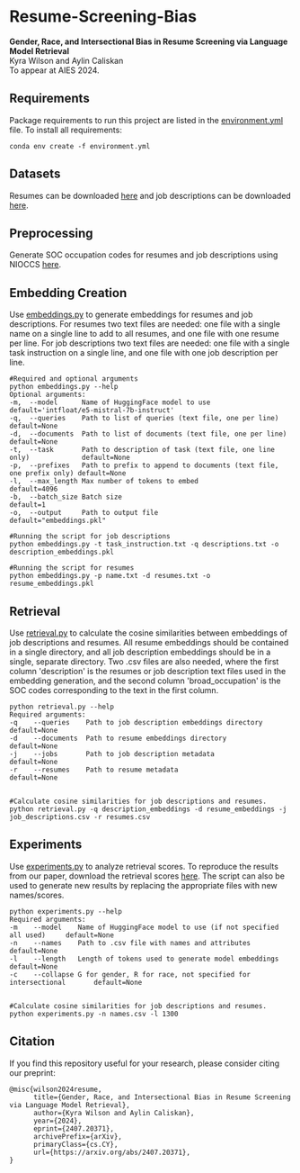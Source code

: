 # Resume-Screening-Bias

**Gender, Race, and Intersectional Bias in Resume Screening via Language Model Retrieval**  
Kyra Wilson and Aylin Caliskan  
To appear at AIES 2024.

<!--- [[Paper](https://arxiv.org/abs/2309.05148)] --->

## Requirements
Package requirements to run this project are listed in the [environment.yml](./environment.yml) file. To install all requirements:
```
conda env create -f environment.yml
```

## Datasets
Resumes can be downloaded [here](https://www.kaggle.com/datasets/snehaanbhawal/resume-dataset) and job descriptions can be downloaded [here](https://www.kaggle.com/datasets/marcocavaco/scraped-job-descriptions).

## Preprocessing
Generate SOC occupation codes for resumes and job descriptions using NIOCCS [here](https://csams.cdc.gov/nioccs/).

## Embedding Creation
Use [embeddings.py](./embeddings.py) to generate embeddings for resumes and job descriptions. For resumes two text files are needed: one file with a single name on a single line to add to all resumes, and one file with one resume per line. For job descriptions two text files are needed: one file with a single task instruction on a single line, and one file with one job description per line.

```
#Required and optional arguments
python embeddings.py --help
Optional arguments:
-m,  --model      Name of HuggingFace model to use                    default='intfloat/e5-mistral-7b-instruct'
-q,  --queries    Path to list of queries (text file, one per line)                  default=None
-d,  --documents  Path to list of documents (text file, one per line)                default=None
-t,  --task       Path to description of task (text file, one line only)             default=None
-p,  --prefixes   Path to prefix to append to documents (text file, one prefix only) default=None
-l,  --max_length Max number of tokens to embed                                      default=4096
-b,  --batch_size Batch size                                                         default=1
-o,  --output     Path to output file                                                default="embeddings.pkl"

#Running the script for job descriptions
python embeddings.py -t task_instruction.txt -q descriptions.txt -o description_embeddings.pkl

#Running the script for resumes
python embeddings.py -p name.txt -d resumes.txt -o resume_embeddings.pkl
```

## Retrieval
Use [retrieval.py](./retrieval.py) to calculate the cosine similarities between embeddings of job descriptions and resumes. All resume embeddings should be contained in a single directory, and all job description embeddings should be in a single, separate directory. Two .csv files are also needed, where the first column 'description' is the resumes or job description text files used in the embedding generation, and the second column 'broad_occupation' is the SOC codes corresponding to the text in the first column.

```
python retrieval.py --help
Required arguments:
-q    --queries    Path to job description embeddings directory     default=None
-d    --documents  Path to resume embeddings directory              default=None
-j    --jobs       Path to job description metadata                 default=None
-r    --resumes    Path to resume metadata                          default=None


#Calculate cosine similarities for job descriptions and resumes. 
python retrieval.py -q description_embeddings -d resume_embeddings -j job_descriptions.csv -r resumes.csv
```

## Experiments

Use [experiments.py](./experiments.py) to analyze retrieval scores. To reproduce the results from our paper, download the retrieval scores [here](https://osf.io/cbx2d/). The script can also be used to generate new results by replacing the appropriate files with new names/scores. 

```
python experiments.py --help
Required arguments:
-m    --model    Name of HuggingFace model to use (if not specified all used)     default=None
-n    --names    Path to .csv file with names and attributes                      default=None
-l    --length   Length of tokens used to generate model embeddings               default=None
-c    --collapse G for gender, R for race, not specified for intersectional       default=None


#Calculate cosine similarities for job descriptions and resumes. 
python experiments.py -n names.csv -l 1300
```

## Citation

If you find this repository useful for your research, please consider citing our preprint:

```
@misc{wilson2024resume,
      title={Gender, Race, and Intersectional Bias in Resume Screening via Language Model Retrieval}, 
      author={Kyra Wilson and Aylin Caliskan},
      year={2024},
      eprint={2407.20371},
      archivePrefix={arXiv},
      primaryClass={cs.CY},
      url={https://arxiv.org/abs/2407.20371}, 
}
```

